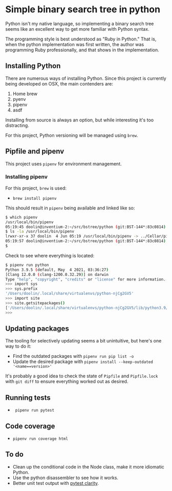 # Simple binary search tree in python

Python isn't my native language, so implementing a binary search tree seems like an excellent way to get more familiar with Python syntax.

The programming style is best understood as "Ruby in Python." That is, when the python implementation was first written, the author was programming Ruby professionally, and that shows in the implementation.

## Installing Python

There are numerous ways of installing Python. Since this project is currently being developed on OSX, the main contenders are:

1. Home brew
2. pyenv
3. pipenv
4. asdf

Installing from source is always an option, but while interesting it's too distracting.

For this project, Python versioning will be managed using `brew`.

## Pipfile and pipenv

This project uses `pipenv` for environment management.

### Installing pipenv

For this project, `brew` is used:

- `brew install pipenv`

This should result in `pipenv` being available and linked like so:

```sh
$ which pipenv
/usr/local/bin/pipenv
05:19:45 doolin@inventium-2:~/src/bstree/python (git:BST-144*:83c0814)  ruby-2.7.2
$ ls -la /usr/local/bin/pipenv
lrwxr-xr-x 37 doolin  4 Jun 05:19 /usr/local/bin/pipenv -> ../Cellar/pipenv/2021.5.29/bin/pipenv
05:19:57 doolin@inventium-2:~/src/bstree/python (git:BST-144*:83c0814)  ruby-2.7.2
$
```

Check to see where everything is located:

```sh
$ pipenv run python
Python 3.9.5 (default, May  4 2021, 03:36:27)
[Clang 12.0.0 (clang-1200.0.32.29)] on darwin
Type "help", "copyright", "credits" or "license" for more information.
>>> import sys
>>> sys.prefix
'/Users/doolin/.local/share/virtualenvs/python-njCg2GV5'
>>> import site
>>> site.getsitepackages()
['/Users/doolin/.local/share/virtualenvs/python-njCg2GV5/lib/python3.9/site-packages']
>>>
```

## Updating packages

The tooling for selectively updating seems a bit unintuitive, but here's one way to do it:

- Find the outdated packages with `pipenv run pip list -o`
- Update the desired package with `pipenv install --keep-outdated '<name==version>'`

It's probably a good idea to check the state of `Pipfile` and `Pipfile.lock` with `git diff` to ensure everything worked out as desired.

## Running tests

- ` pipenv run pytest`

## Code coverage

- `pipenv run coverage html`

## To do

- Clean up the conditional code in the Node class, make it more
  idiomatic Python.
- Use the python disassembler to see how it works.
- Better unit test output with [pytest
  clarity](https://darrenburns.net/posts/pytest-clarity-notes/).
